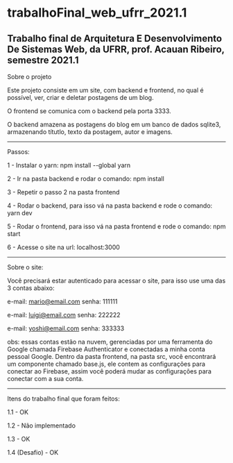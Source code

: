 # trabalhoFinal_web_ufrr_2021.1
<h2>Trabalho final de Arquitetura E Desenvolvimento De Sistemas Web, da UFRR, prof. Acauan Ribeiro, semestre 2021.1</h2>

Sobre o projeto

Este projeto consiste em um site, com backend e frontend, no qual é possível, ver, criar e deletar postagens de um blog.

O frontend se comunica com o backend pela porta 3333.

O backend amazena as postagens do blog em um banco de dados sqlite3, armazenando títutlo, texto da postagem, autor e imagens.

____________________________________________________________

Passos:

1 - Instalar o yarn: npm install --global yarn

2 - Ir na pasta backend e rodar o comando: npm install

3 - Repetir o passo 2 na pasta frontend

4 - Rodar o backend, para isso vá na pasta backend e rode o comando: yarn dev

5 - Rodar o frontend, para isso vá na pasta frontend e rode o comando: npm start

6 - Acesse o site na url: localhost:3000

____________________________________________________________

Sobre o site:

Você precisará estar autenticado para acessar o site, para isso use uma das 3 contas abaixo:

e-mail: mario@email.com 
senha: 111111

e-mail: luigi@email.com 
senha: 222222

e-mail: yoshi@email.com 
senha: 333333

obs: essas contas estão na nuvem, gerenciadas por uma ferramenta do Google chamada Firebase Authenticator e conectadas a minha conta pessoal Google. Dentro da pasta frontend, na pasta src, você encontrará um componente chamado base.js, ele contem as configurações para conectar ao Firebase, assim você poderá mudar as configurações para conectar com a sua conta.

____________________________________________________________


Itens do trabalho final que foram feitos:

1.1 - OK

1.2 - Não implementado

1.3 - OK

1.4 (Desafio) - OK

